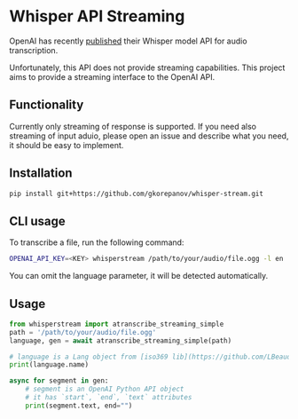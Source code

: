 # Whisper API Streaming

OpenAI has recently [published](https://platform.openai.com/docs/api-reference/audio/create) their Whisper model API for audio transcription.

Unfortunately, this API does not provide streaming capabilities. This project aims to provide a streaming interface to the OpenAI API.


## Functionality
Currently only streaming of response is supported. If you need also streaming of input aduio, please open an issue and describe what you need, it should be easy to implement.


## Installation

```bash
pip install git+https://github.com/gkorepanov/whisper-stream.git
```


## CLI usage
To transcribe a file, run the following command:
```bash
OPENAI_API_KEY=<KEY> whisperstream /path/to/your/audio/file.ogg -l en
```
You can omit the language parameter, it will be detected automatically.


## Usage

```python
from whisperstream import atranscribe_streaming_simple
path = '/path/to/your/audio/file.ogg'
language, gen = await atranscribe_streaming_simple(path)

# language is a Lang object from [iso369 lib](https://github.com/LBeaudoux/iso639)
print(language.name)

async for segment in gen:
    # segment is an OpenAI Python API object
    # it has `start`, `end`, `text` attributes
    print(segment.text, end="")
```
